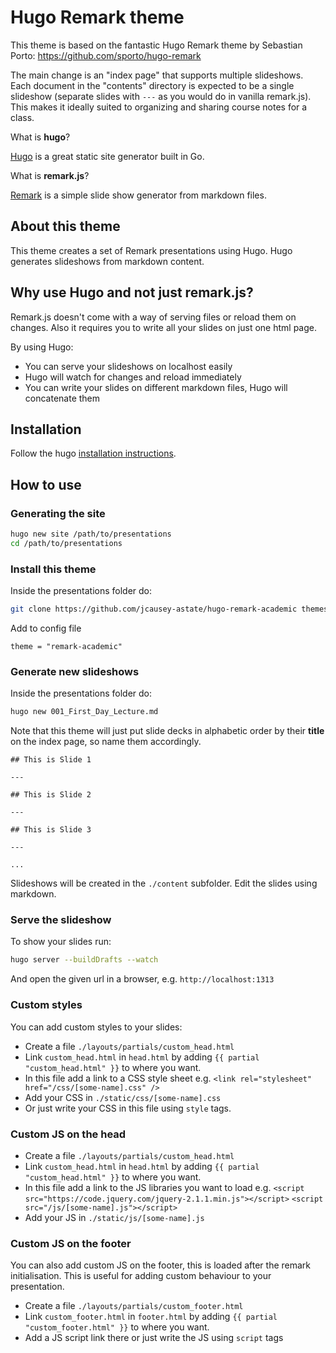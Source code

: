 # Hugo Remark theme

This theme is based on the fantastic Hugo Remark theme by Sebastian Porto: https://github.com/sporto/hugo-remark

The main change is an "index page" that supports multiple slideshows.  Each document in the "contents" directory is expected to be a single slideshow (separate slides with `---` as you would do in vanilla remark.js).  This makes it ideally suited to organizing and sharing course notes for a class.

What is **hugo**?

[Hugo](http://gohugo.io/) is a great static site generator built in Go.

What is **remark.js**?

[Remark](https://github.com/gnab/remark) is a simple slide show generator from markdown files.

## About this theme

This theme creates a set of Remark presentations using Hugo. Hugo generates slideshows from markdown content.

## Why use Hugo and not just remark.js?

Remark.js doesn't come with a way of serving files or reload them on changes. Also it requires you to write all your slides on just one html page.

By using Hugo:

- You can serve your slideshows on localhost easily
- Hugo will watch for changes and reload immediately
- You can write your slides on different markdown files, Hugo will concatenate them

## Installation

Follow the hugo [installation instructions](https://gohugo.io/getting-started/installing/).

## How to use

### Generating the site

```bash
hugo new site /path/to/presentations
cd /path/to/presentations
```

### Install this theme

Inside the presentations folder do:

```bash
git clone https://github.com/jcausey-astate/hugo-remark-academic themes/remark-academic
```
Add to config file
```
theme = "remark-academic"
```
### Generate new slideshows

Inside the presentations folder do:

```bash
hugo new 001_First_Day_Lecture.md
```

Note that this theme will just put slide decks in alphabetic order by their __title__ on the index page, so name them accordingly.

```
## This is Slide 1

---

## This is Slide 2

---

## This is Slide 3

---

...

```

Slideshows will be created in the `./content` subfolder.
Edit the slides using markdown.

### Serve the slideshow

To show your slides run:

```bash
hugo server --buildDrafts --watch
```

And open the given url in a browser, e.g. `http://localhost:1313`

### Custom styles

You can add custom styles to your slides:

- Create a file `./layouts/partials/custom_head.html`
- Link `custom_head.html` in `head.html` by adding `{{ partial "custom_head.html" }}` to where you want.
- In this file add a link to a CSS style sheet e.g.
  `<link rel="stylesheet" href="/css/[some-name].css" />`
- Add your CSS in `./static/css/[some-name].css`
- Or just write your CSS in this file using `style` tags.

### Custom JS on the head

- Create a file `./layouts/partials/custom_head.html`
- Link `custom_head.html` in `head.html` by adding `{{ partial "custom_head.html" }}` to where you want.
- In this file add a link to the JS libraries you want to load e.g.
  `<script src="https://code.jquery.com/jquery-2.1.1.min.js"></script>`
  `<script src="/js/[some-name].js"></script>`
- Add your JS in `./static/js/[some-name].js`


### Custom JS on the footer

You can also add custom JS on the footer, this is loaded after the remark initialisation. This is useful for adding custom behaviour to your presentation.

- Create a file `./layouts/partials/custom_footer.html`
- Link `custom_footer.html` in `footer.html` by adding `{{ partial "custom_footer.html" }}` to where you want.
- Add a JS script link there or just write the JS using `script` tags



